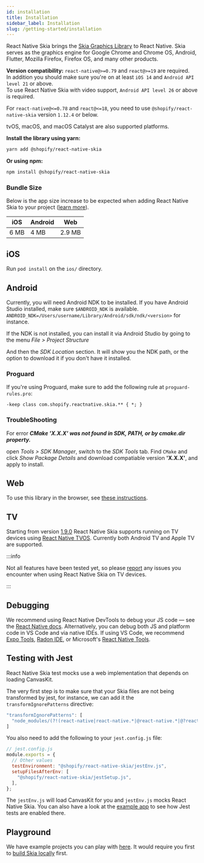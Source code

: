 ```yaml
---
id: installation
title: Installation
sidebar_label: Installation
slug: /getting-started/installation
---
```


React Native Skia brings the [Skia Graphics Library](https://skia.org/) to React Native.
Skia serves as the graphics engine for Google Chrome and Chrome OS, Android, Flutter, Mozilla Firefox, Firefox OS, and many other products.

**Version compatibility:**
`react-native@>=0.79` and `react@>=19` are required. <br />
In addition you should make sure you're on at least `iOS 14` and `Android API level 21` or above. <br />
To use React Native Skia with video support, `Android API level 26` or above is required.

For `react-native@<=0.78` and `react@<=18`, you need to use `@shopify/react-native-skia` version `1.12.4` or below.

tvOS, macOS, and macOS Catalyst are also supported platforms.

**Install the library using yarn:**

```sh
yarn add @shopify/react-native-skia
```

**Or using npm:**

```sh
npm install @shopify/react-native-skia
```

### Bundle Size

Below is the app size increase to be expected when adding React Native Skia to your project ([learn more](bundle-size)).

| iOS  | Android | Web    |
| ---- | ------- | ------ |
| 6 MB | 4 MB    | 2.9 MB |

## iOS

Run `pod install` on the `ios/` directory.

## Android

Currently, you will need Android NDK to be installed.
If you have Android Studio installed, make sure `$ANDROID_NDK` is available.
`ANDROID_NDK=/Users/username/Library/Android/sdk/ndk/<version>` for instance.

If the NDK is not installed, you can install it via Android Studio by going to the menu _File > Project Structure_

And then the _SDK Location_ section. It will show you the NDK path, or the option to download it if you don't have it installed.

### Proguard

If you're using Proguard, make sure to add the following rule at `proguard-rules.pro`:

```
-keep class com.shopify.reactnative.skia.** { *; }
```

### TroubleShooting

For error **_CMake 'X.X.X' was not found in SDK, PATH, or by cmake.dir property._**

open _Tools > SDK Manager_, switch to the _SDK Tools_ tab.
Find `CMake` and click _Show Package Details_ and download compatiable version **'X.X.X'**, and apply to install.

## Web

To use this library in the browser, see [these instructions](/docs/getting-started/web).

## TV

Starting from version [1.9.0](https://github.com/Shopify/react-native-skia/releases/tag/v1.9.0) React Native Skia supports running on TV devices using [React Native TVOS](https://github.com/react-native-tvos/react-native-tvos).
Currently both Android TV and Apple TV are supported.

:::info

Not all features have been tested yet, so please [report](https://github.com/Shopify/react-native-skia/issues) any issues you encounter when using React Native Skia on TV devices.

:::

## Debugging

We recommend using React Native DevTools to debug your JS code — see the [React Native docs](https://reactnative.dev/docs/debugging). Alternatively, you can debug both JS and platform code in VS Code and via native IDEs. If using VS Code, we recommend [Expo Tools](https://github.com/expo/vscode-expo), [Radon IDE](https://ide.swmansion.com/), or Microsoft's [React Native Tools](https://marketplace.visualstudio.com/items?itemName=msjsdiag.vscode-react-native#debugging-react-native-applications).

## Testing with Jest

React Native Skia test mocks use a web implementation that depends on loading CanvasKit.

The very first step is to make sure that your Skia files are not being transformed by jest, for instance, we can add it the `transformIgnorePatterns` directive:
```js
"transformIgnorePatterns": [
  "node_modules/(?!(react-native|react-native.*|@react-native.*|@?react-navigation.*|@shopify/react-native-skia)/)"
]
```

You also need to add the following to your `jest.config.js` file:

```js
// jest.config.js
module.exports = {
  // Other values
  testEnvironment: "@shopify/react-native-skia/jestEnv.js",
  setupFilesAfterEnv: [
    "@shopify/react-native-skia/jestSetup.js",
  ],
};
```

The `jestEnv.js` will load CanvasKit for you and `jestEnv.js` mocks React Native Skia.
You can also have a look at the [example app](https://github.com/Shopify/react-native-skia/tree/main/apps/example) to see how Jest tests are enabled there.


## Playground

We have example projects you can play with [here](https://github.com/Shopify/react-native-skia/tree/main/apps).
It would require you first to [build Skia locally](https://github.com/shopify/react-native-skia?tab=readme-ov-file#library-development) first.
